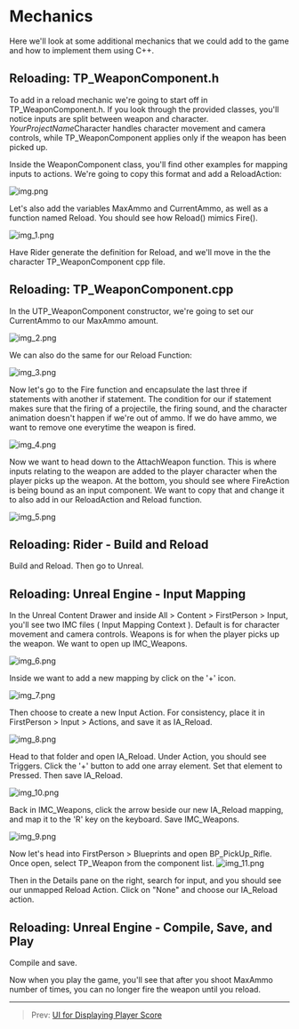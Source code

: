 # Mechanics
Here we'll look at some additional mechanics that we could add to the game and how to implement them using C++.

## Reloading: TP_WeaponComponent.h

To add in a reload mechanic we're going to start off in TP_WeaponComponent.h. If you look through the provided classes, you'll notice inputs are split between weapon and character.
*YourProjectName*Character handles character movement and camera controls, while TP_WeaponComponent applies only if the weapon has been picked up.

Inside the WeaponComponent class, you'll find other examples for mapping inputs to actions. We're going to copy this format and add a ReloadAction:

![img.png](img.png)

Let's also add the variables MaxAmmo and CurrentAmmo, as well as a function named Reload. You should see how Reload() mimics Fire().

![img_1.png](img_1.png)

Have Rider generate the definition for Reload, and we'll move in the the character TP_WeaponComponent cpp file.

## Reloading: TP_WeaponComponent.cpp
In the UTP_WeaponComponent constructor, we're going to set our CurrentAmmo to our MaxAmmo amount.

![img_2.png](img_2.png)


We can also do the same for our Reload Function:

![img_3.png](img_3.png)

Now let's go to the Fire function and encapsulate the last three if statements with another if statement. The condition for our if statement makes sure that the firing of a projectile, the firing sound, and the character animation doesn't happen if we're out of ammo. If we do have ammo, we want to remove one everytime the weapon is fired.

![img_4.png](img_4.png)

Now we want to head down to the AttachWeapon function. This is where inputs relating to the weapon are added to the player character when the player picks up the weapon.
At the bottom, you should see where FireAction is being bound as an input component. We want to copy that and change it to also add in our ReloadAction and Reload function.

![img_5.png](img_5.png)

## Reloading: Rider - Build and Reload
Build and Reload. Then go to Unreal.

## Reloading: Unreal Engine - Input Mapping
In the Unreal Content Drawer and inside All > Content > FirstPerson > Input, you'll see two IMC files ( Input Mapping Context ). Default is for character movement and camera controls. Weapons is for when the player picks up the weapon. We want to open up IMC_Weapons.

![img_6.png](img_6.png)

Inside we want to add a new mapping by click on the '+' icon.

![img_7.png](img_7.png)

Then choose to create a new Input Action. For consistency, place it in FirstPerson > Input > Actions, and save it as IA_Reload.

![img_8.png](img_8.png)

Head to that folder and open IA_Reload. Under Action, you should see Triggers. Click the '+' button to add one array element. Set that element to Pressed. Then save IA_Reload.

![img_10.png](img_10.png)

Back in IMC_Weapons, click the arrow beside our new IA_Reload mapping, and map it to the 'R' key on the keyboard. Save IMC_Weapons.

![img_9.png](img_9.png)

Now let's head into FirstPerson > Blueprints and open BP_PickUp_Rifle. Once open, select TP_Weapon from the component list.
![img_11.png](img_11.png)

Then in the Details pane on the right, search for input, and you should see our unmapped Reload Action. Click on "None" and choose our IA_Reload action. 

## Reloading: Unreal Engine - Compile, Save, and Play
Compile and save.

Now when you play the game, you'll see that after you shoot MaxAmmo number of times, you can no longer fire the weapon until you reload.

---
>Prev: [UI for Displaying Player Score](/11_ScoreUI/UI.md)
